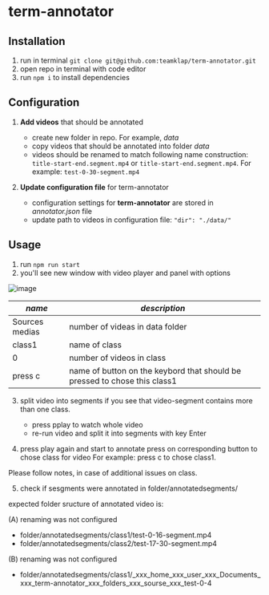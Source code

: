 # term-annotator

## Installation

1. run in terminal `git clone git@github.com:teamklap/term-annotator.git`
2. open repo in terminal with code editor
3. run `npm i` to install dependencies

## Configuration

1. **Add videos** that should be annotated
	- create new folder in repo. For example, *data*
	- copy videos that should be annotated into folder *data*
	- videos should be renamed to match following name construction: `title-start-end.segment.mp4` or `title-start-end.segment.mp4`. For example: `test-0-30-segment.mp4`

2. **Update configuration file** for term-annotator
	- configuration settings for **term-annotator** are stored in *annotator.json* file
	- update path to videos in configuration file: `"dir": "./data/"`

## Usage

1. run `npm run start`
2. you'll see new window with video player and panel with options

![image](https://user-images.githubusercontent.com/30548447/49381612-fbc5f680-f71c-11e8-9853-fa7096847f2c.png)

_name_ | _description_
-- | --
Sources medias | number of videas in data folder
class1 | name of class
0 | number of videos in class 
press c | name of button on the keybord that should be pressed to chose this class1 |  

3. split video into segments if you see that video-segment contains more than one class.
   - press pplay to watch whole video
   - re-run video and split it into segments with key Enter

4. press play again and start to annotate
press on corresponding button to chose class for video
For example: press c to chose class1. 

Please follow notes, in case of additional issues on class.

5. check if sesgments were annotated in folder/annotatedsegments/

expected folder sructure of annotated video is: 

(A) renaming was not configured
- folder/annotatedsegments/class1/test-0-16-segment.mp4
- folder/annotatedsegments/class2/test-17-30-segment.mp4

(B) renaming was not configured

- folder/annotatedsegments/class1/_xxx_home_xxx_user_xxx_Documents_xxx_term-annotator_xxx_folders_xxx_sourse_xxx_test-0-4
